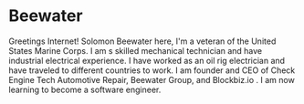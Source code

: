 # Beewater


Greetings Internet!
Solomon Beewater here,
I'm a veteran of the United States Marine Corps. I am s skilled mechanical technician and have industrial electrical experience. I have worked as an oil rig electrician and have traveled to different countries to work. I am founder and CEO of Check Engine Tech Automotive Repair, Beewater Group, and Blockbiz.io .
I am now learning to become a software engineer.
